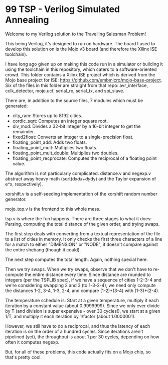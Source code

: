 99 TSP - Verilog Simulated Annealing
====================================

Welcome to my Verilog solution to the Travelling Salesman Problem!

This being Verilog, it's designed to run on hardware. The board I used to develop this solution on is the Mojo v3 board (and therefore the Xilinx ISE toolchain).

I have long ago given up on making this code run in a simulator or building it using the toolchain in this repository, which caters to a software-oriented crowd. This folder contains a Xilinx ISE project which is derived from the Mojo base project for ISE: https://github.com/embmicro/mojo-base-project. Six of the files in this folder are straight from that repo: avr_interface, cclk_detector, mojo.ucf, serial_rx, serial_tx, and spi_slave.

There are, in addition to the source files, 7 modules which must be generated:
- city_ram: Stores up to 8192 cities.
- cordic_sqrt: Computes an integer square root.
- div_mod: Divides a 32-bit integer by a 16-bit integer to get the remainder.
- fixed2float: Converts an integer to a single-precision float.
- floating_point_add: Adds two floats.
- floating_point_mult: Multiplies two floats.
- floating_point_mult_double: Multiplies two doubles.
- floating_point_recprocate: Computes the reciprocal of a floating point value.

The algorithm is not particularly complicated. distance.v and negexp.v abstract away heavy math (sqrt(dx*dx+dy*dy) and the Taylor expansion of e^x, respectively).

xorshift.v is a self-seeding implementation of the xorshift random number generator.

mojo_top.v is the frontend to this whole mess.

tsp.v is where the fun happens. There are three stages to what it does: Parsing, computing the total distance of the given order, and trying swaps.

The first step deals with converting from a textual representation of the file to a list of cities in memory. It only checks the first three characters of a line for a match to either "DIMENSION" or "NODE", it doesn't compare against the entire shebang (though it could).

The next step computes the total length. Again, nothing special here.

Then we try swaps. When we try swaps, observe that we don't have to re-compute the entire distance every time: Since distance are rounded to integers (per the TSPLIB spec), if we have a sequence of cities 1-2-3-4 and we're considering swapping 2 and 3 (to 1-3-2-4), we need only compute the distances 1-2, 3-4, 1-3, 2-4, and compare (1-2)+(3-4) with (1-3)+(2-4).

The temperature schedule is: Start at a given temperature, multiply it each iteration by a constant value (about 0.9999999). Since we only ever divide by T (and division is super expensive - over 30 cycles!), we start at a given 1/T, and multiply it each iteration by 1/factor (about 1.0000001).

However, we still have to do a reciprocal, and thus the latency of each iteration is on the order of a hundred cycles. Since iterations aren't pipelined (yet), the throughput is about 1 per 30 cycles, depending on how often it computes negexp.

But, for all of these problems, this code actually fits on a Mojo chip, so that's pretty cool.
